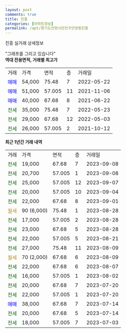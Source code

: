 ```yaml
---
layout: post
comments: true
title: 진흥
categories: [아파트정보]
permalink: /apt/경기도안양시만안구안양동진흥
---
```


진흥 실거래 상세정보

<script type="text/javascript">
  google.charts.load('current', {'packages':['line', 'corechart']});
  google.charts.setOnLoadCallback(drawChart);

  function drawChart() {
    var data = new google.visualization.DataTable();
    data.addColumn('date', '거래일');
    data.addColumn('number', "매매");
    data.addColumn('number', "전세");
    data.addColumn('number', "전매");

    data.addRows([[new Date(Date.parse("2023-09-08")), null, 19000, null], [new Date(Date.parse("2023-09-08")), null, 20700, null], [new Date(Date.parse("2023-09-07")), null, 25000, null], [new Date(Date.parse("2023-09-04")), null, 20000, null], [new Date(Date.parse("2023-09-01")), null, 22000, null], [new Date(Date.parse("2023-08-28")), null, null, null], [new Date(Date.parse("2023-08-28")), null, 17000, null], [new Date(Date.parse("2023-08-28")), null, 23000, null], [new Date(Date.parse("2023-08-21")), null, 22000, null], [new Date(Date.parse("2023-08-09")), null, 27000, null], [new Date(Date.parse("2023-08-09")), null, null, null], [new Date(Date.parse("2023-08-07")), null, 22000, null], [new Date(Date.parse("2023-08-02")), null, 16000, null], [new Date(Date.parse("2023-07-20")), null, 20000, null], [new Date(Date.parse("2023-07-20")), null, 22000, null], [new Date(Date.parse("2023-07-14")), 38000, null, null], [new Date(Date.parse("2023-07-14")), null, 20000, null], [new Date(Date.parse("2023-07-03")), null, 18000, null]]);

    var options = {
      hAxis: {
        format: 'yyyy/MM/dd'
      },    
      lineWidth: 0,
      pointsVisible: true,    
      title: '최근 1년간 유형별 실거래가 분포',
      legend: { position: 'bottom' }
    };

    var formatter = new google.visualization.NumberFormat({pattern:'###,###'} );
    formatter.format(data, 1);
    formatter.format(data, 2);
    
    setTimeout(function() {
        var chart = new google.visualization.LineChart(document.getElementById('columnchart_material'));
        chart.draw(data, (options));
        document.getElementById('loading').style.display = 'none';
    }, 200);
  }
</script>


<div id="loading" style="z-index:20; display: block; margin-left: 0px">"그래프를 그리고 있습니다"</div>
<div id="columnchart_material" style="width: 95%; margin-left: 0px; display: block"></div>
<!-- contents start -->
<b>역대 전용면적, 거래별 최고가</b>
<table class="sortable">
    <tr>
      <td>거래</td>
      <td>가격</td>
      <td>면적</td>
      <td>층</td>
      <td>거래일</td>
    </tr>
        <tr>
          <td><a style="color: blue">매매</a></td>
          <td>54,000</td>
          <td>75.48</td>
          <td>7</td>
          <td>2022-05-22</td>
        </tr>            <tr>
          <td><a style="color: blue">매매</a></td>
          <td>51,000</td>
          <td>57.005</td>
          <td>11</td>
          <td>2021-11-06</td>
        </tr>            <tr>
          <td><a style="color: blue">매매</a></td>
          <td>40,000</td>
          <td>67.68</td>
          <td>8</td>
          <td>2021-06-22</td>
        </tr>        
        <tr>
              <td><a style="color: darkgreen">전세</a></td>
              <td>35,000</td>
              <td>75.48</td>
              <td>7</td>
              <td>2022-05-23</td>
            </tr>            <tr>
              <td><a style="color: darkgreen">전세</a></td>
              <td>29,000</td>
              <td>67.68</td>
              <td>12</td>
              <td>2022-05-03</td>
            </tr>            <tr>
              <td><a style="color: darkgreen">전세</a></td>
              <td>26,000</td>
              <td>57.005</td>
              <td>2</td>
              <td>2021-10-12</td>
            </tr>        
    
</table>

<b>최근 1년간 거래 내역</b>

<table class="sortable">
    <tr>
      <td>거래</td>
      <td>가격</td>
      <td>면적</td>
      <td>층</td>
      <td>거래일</td>
    </tr>
    <tr>
      <td><a style="color: darkgreen">전세</a></td>
      <td>19,000</td>
      <td>67.68</td>
      <td>7</td>
      <td>2023-09-08</td>
    </tr>          <tr>
      <td><a style="color: darkgreen">전세</a></td>
      <td>20,700</td>
      <td>57.005</td>
      <td>1</td>
      <td>2023-09-08</td>
    </tr>          <tr>
      <td><a style="color: darkgreen">전세</a></td>
      <td>25,000</td>
      <td>57.005</td>
      <td>12</td>
      <td>2023-09-07</td>
    </tr>          <tr>
      <td><a style="color: darkgreen">전세</a></td>
      <td>20,000</td>
      <td>57.005</td>
      <td>10</td>
      <td>2023-09-04</td>
    </tr>          <tr>
      <td><a style="color: darkgreen">전세</a></td>
      <td>22,000</td>
      <td>67.68</td>
      <td>8</td>
      <td>2023-09-01</td>
    </tr>          <tr>
      <td><a style="color: darkgoldenrod">월세</a></td>
      <td>90 (6,000)</td>
      <td>75.48</td>
      <td>1</td>
      <td>2023-08-28</td>
    </tr>          <tr>
      <td><a style="color: darkgreen">전세</a></td>
      <td>17,000</td>
      <td>57.005</td>
      <td>2</td>
      <td>2023-08-28</td>
    </tr>          <tr>
      <td><a style="color: darkgreen">전세</a></td>
      <td>23,000</td>
      <td>67.68</td>
      <td>5</td>
      <td>2023-08-28</td>
    </tr>          <tr>
      <td><a style="color: darkgreen">전세</a></td>
      <td>22,000</td>
      <td>57.005</td>
      <td>5</td>
      <td>2023-08-21</td>
    </tr>          <tr>
      <td><a style="color: darkgreen">전세</a></td>
      <td>27,000</td>
      <td>75.48</td>
      <td>11</td>
      <td>2023-08-09</td>
    </tr>          <tr>
      <td><a style="color: darkgoldenrod">월세</a></td>
      <td>70 (2,000)</td>
      <td>67.68</td>
      <td>6</td>
      <td>2023-08-09</td>
    </tr>          <tr>
      <td><a style="color: darkgreen">전세</a></td>
      <td>22,000</td>
      <td>67.68</td>
      <td>6</td>
      <td>2023-08-07</td>
    </tr>          <tr>
      <td><a style="color: darkgreen">전세</a></td>
      <td>16,000</td>
      <td>57.005</td>
      <td>1</td>
      <td>2023-08-02</td>
    </tr>          <tr>
      <td><a style="color: darkgreen">전세</a></td>
      <td>20,000</td>
      <td>67.68</td>
      <td>7</td>
      <td>2023-07-20</td>
    </tr>          <tr>
      <td><a style="color: darkgreen">전세</a></td>
      <td>22,000</td>
      <td>57.005</td>
      <td>1</td>
      <td>2023-07-20</td>
    </tr>          <tr>
      <td><a style="color: blue">매매</a></td>
      <td>38,000</td>
      <td>67.68</td>
      <td>7</td>
      <td>2023-07-14</td>
    </tr>          <tr>
      <td><a style="color: darkgreen">전세</a></td>
      <td>20,000</td>
      <td>67.68</td>
      <td>5</td>
      <td>2023-07-14</td>
    </tr>          <tr>
      <td><a style="color: darkgreen">전세</a></td>
      <td>18,000</td>
      <td>57.005</td>
      <td>7</td>
      <td>2023-07-03</td>
    </tr>      </table>
<!-- contents end -->    

